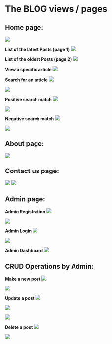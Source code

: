 # The BLOG views / pages


## Home page:
![](readme-imgs/1.png)

**List of the latest Posts (page 1)**
![](readme-imgs/2.png)

**List of the oldest Posts (page 2)**
![](readme-imgs/3.png)

**View a specific article**
![](readme-imgs/4.png)

**Search for an article**
![](readme-imgs/5.png)

![](readme-imgs/6.png)

**Positive search match**
![](readme-imgs/7.png)

![](readme-imgs/8.png)

**Negative search match**
![](readme-imgs/9.png)

![](readme-imgs/10.png)


## About page:

![](readme-imgs/11.png)


## Contact us page:
![](readme-imgs/12.png)
![](readme-imgs/13.png)


## Admin page:

**Admin Registration**
![](readme-imgs/10blog-%20admin%20registration.png)

![](readme-imgs/10blog-%20admin%20registration%202.png)

**Admin Login**
![](readme-imgs/11blog-%20admin%20login.png)

![](readme-imgs/11blog-%20admin%20login%202.png)

**Admin Dashboard**
![](readme-imgs/12blog-admin%20dashboard.png)

## CRUD Operations by Admin:

**Make a new post**
![](readme-imgs/13blog-%20admin%20-%20post%20new%20article.png)

![](readme-imgs/13blog-%20admin%20-%20post%20new%20article%202.png)

**Update a post**
![](readme-imgs/14blog-%20admin%20-edit%20article.png)

![](readme-imgs/14blog-%20admin%20-edit%20article%202.png)

![](readme-imgs/14blog-%20admin%20-edit%20article%203.png)

**Delete a post**
![](readme-imgs/15blog-%20admin%20-delete%20article.png)

![](readme-imgs/15blog-%20admin%20-delete%20article%202.png)


